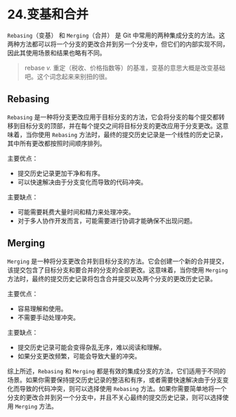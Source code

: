 # 24.变基和合并

`Rebasing`（变基） 和 `Merging`（合并） 是 Git 中常用的两种集成分支的方法。这两种方法都可以将一个分支的更改合并到另一个分支中，但它们的内部实现不同，因此其使用场景和结果也略有不同。

> rebase _v._ 重定（税收、价格指数等）的基准，变基的意思大概是改变基础吧。这个词念起来来别扭的很。

## Rebasing

`Rebasing` 是一种将分支更改应用于目标分支的方法，它会将分支的每个提交都转移到目标分支的顶部，并在每个提交之间将目标分支的更改应用于分支更改。这意味着，当你使用 `Rebasing` 方法时，最终的提交历史记录是一个线性的历史记录，其中所有更改都按照时间顺序排列。

主要优点：

- 提交历史记录更加干净和有序。
- 可以快速解决由于分支变化而导致的代码冲突。

主要缺点：

- 可能需要耗费大量时间和精力来处理冲突。
- 对于多人协作开发而言，可能需要进行协调才能确保不出现问题。

## Merging

`Merging` 是一种将分支更改合并到目标分支的方法。它会创建一个新的合并提交，该提交包含了目标分支和要合并的分支的全部更改。这意味着，当你使用 `Merging` 方法时，最终的提交历史记录将包含合并提交以及两个分支的更改历史记录。

主要优点：

- 容易理解和使用。
- 不需要手动处理冲突。

主要缺点：

- 提交历史记录可能会变得杂乱无序，难以阅读和理解。
- 如果分支更改频繁，可能会导致大量的冲突。

综上所述，`Rebasing` 和 `Merging` 都是有效的集成分支的方法，它们适用于不同的场景。如果你需要保持提交历史记录的整洁和有序，或者需要快速解决由于分支变化而导致的代码冲突，则可以选择使用 `Rebasing` 方法。如果你需要简单地将一个分支的更改合并到另一个分支中，并且不关心最终的提交历史记录，则可以选择使用 `Merging` 方法。
